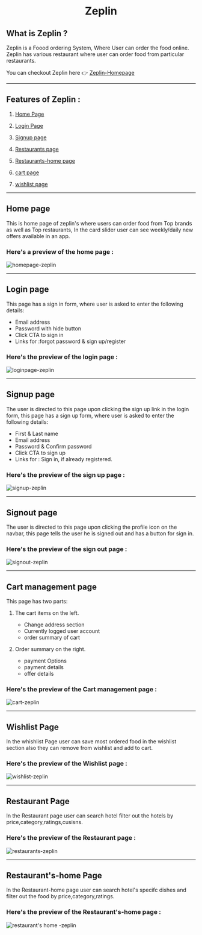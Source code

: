 <div style="text-align:center">

# Zeplin 

</div>

## What is Zeplin ?

Zeplin is a Foood ordering System, Where User can order the food online. Zeplin has various restaurant where user can order food from particular restaurants.

You can checkout Zeplin here 👉 [Zeplin-Homepage](https://zeplins.netlify.app/views/home.html "Zeplin")

---

## Features of Zeplin :

1. [Home Page](https://zeplins.netlify.app/views/home.html)

2. [Login Page](https://zeplins.netlify.app/views/login.html)

3. [Signup page](https://zeplins.netlify.app/views/signup.html)

4. [Restaurants page](https://zeplins.netlify.app/views/restaurants.html)

5. [Restaurants-home page](https://zeplins.netlify.app/views/restaurant-home.html)

6. [cart page](https://zeplins.netlify.app/views/cart.html)

7. [wishlist page](https://zeplins.netlify.app/views/wishlist.html)

---

## Home page 

This is home page of zeplin's where users can order food from Top brands as well as Top restaurants, In the card slider user can see weekly/daily new 
offers available in an app.

### Here's a preview of the **home page :**

![homepage-zeplin](/public/img/gifs/homepage.gif)

---

## Login page

This page has a sign in form, where user is asked to enter the following details:

- Email address
- Password with hide button
- Click CTA to sign in
- Links for :forgot password & sign up/register
### Here's the preview of the **login page :**

![loginpage-zeplin](/public/img/gifs/login.gif)


---

## Signup page

The user is directed to this page upon clicking the sign up link in the login form, this page has a sign up form, where user is asked to enter the following details:

- First & Last name
- Email address
- Password & Confirm password
- Click CTA to sign up
- Links for : Sign in, if already registered.

### Here's the preview of the **sign up page :**  

![signup-zeplin](/public/img/gifs/signup.gif)

---

## Signout page

The user is directed to this page upon clicking the profile icon on the navbar, this page tells the user he is signed out and has a button for sign in.

### Here's the preview of the **sign out page :**  

![signout-zeplin](/public/img/gifs/logout.gif)

--- 


## Cart management page

 This page has two parts:
   1. The cart items on the left.
      - Change address section
      - Currently logged user account
      - order summary of cart 
       
   2. Order summary on the right.
       - payment Options
       - payment details 
       - offer details
     

### Here's the preview of the **Cart management page :**  

![cart-zeplin](/public/img/gifs/cart.gif)

--- 

## Wishlist Page

In the whishlist Page user can save most ordered food in the wishlist section also they can remove from wishlist and add to cart.

### Here's the preview of the **Wishlist page :**  

![wishlist-zeplin](/public/img/gifs/wishlist.gif)

--- 

## Restaurant Page

In the Restaurant page user can search hotel filter out the hotels by price,category,ratings,cusisns.


### Here's the preview of the **Restaurant page :**  

![restaurants-zeplin](/public/img/gifs/restaurants.gif)

--- 


## Restaurant's-home Page

In the Restaurant-home page user can search hotel's specifc dishes and filter out the food by price,category,ratings.

### Here's the preview of the **Restaurant's-home page :**  

![restaurant's home -zeplin](/public/img/gifs/restaurants-home.gif)

